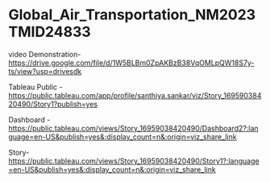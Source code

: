 # Global_Air_Transportation_NM2023TMID24833
video Demonstration-https://drive.google.com/file/d/1W5BLBm0ZpAKBzB38VqOMLpQW18S7y-ts/view?usp=drivesdk

Tableau Public -https://public.tableau.com/app/profile/santhiya.sankar/viz/Story_16959038420490/Story1?publish=yes

Dashboard - https://public.tableau.com/views/Story_16959038420490/Dashboard2?:language=en-US&publish=yes&:display_count=n&:origin=viz_share_link

Story-https://public.tableau.com/views/Story_16959038420490/Story1?:language=en-US&publish=yes&:display_count=n&:origin=viz_share_link

